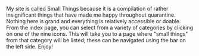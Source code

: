My site is called Small Things because it is a compilation of rather insignificant things that have made me happy throughout quarantine. Nothing here is grand and everything is relatively accessible or doable. From the index page, you can select from a variety of categories by clicking on one of the nine icons. This will take you to a page where "small things" from that category will be listed; these can be navigated using the bar on the left side. Enjoy!
